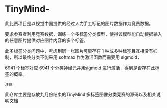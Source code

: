 # TinyMind-
此比赛项目是以视觉中国提供的经过人力手工标记的图片数据作为竞赛数据。

要求参赛者利用竞赛数据，训练一个多标签分类模型，使得该模型能自动根据输入的任意图片提供对应图片内容的多个标签。

此多标签分类问题中，考虑到同一张图片可能存在 1 种或多种标签且互相没有抑制，所以最终分类不能采用 softmax 作为激活函数而需要用 sigmoid，

6941 个标签对应 6941 个分类神经元并用sigmoid 进行激活，得到是否存在此标签的概率。

`注意`

此仓库主要是存放九月份结束的TinyMind 多标签图像分类竞赛的源码以及相关说明文档

